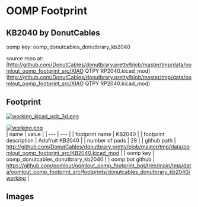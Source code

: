 # OOMP Footprint  
## KB2040  by DonutCables  
  
oomp key: oomp_donutcables_donutbrary_kb2040  
  
source repo at: [http://github.com/DonutCables/donutbrary.pretty/blob/master/tmp/data/oomlout_oomp_footprint_src/XIAO QTPY RP2040.kicad_mod](http://github.com/DonutCables/donutbrary.pretty/blob/master/tmp/data/oomlout_oomp_footprint_src/XIAO QTPY RP2040.kicad_mod)  
## Footprint  
  
[![working_kicad_pcb_3d.png](working_kicad_pcb_3d_600.png)](working_kicad_pcb_3d.png)  
  
[![working.png](working_600.png)](working.png)  
| name | value | 
| --- | --- | 
| footprint name | KB2040 | 
| footprint description | Adafruit KB2040 | 
| number of pads | 28 | 
| github path | http://github.com/DonutCables/donutbrary.pretty/blob/master/tmp/data/oomlout_oomp_footprint_src/KB2040.kicad_mod | 
| oomp key | oomp_donutcables_donutbrary_kb2040 | 
| oomp bot github | https://github.com/oomlout/oomlout_oomp_footprint_bot/tree/main/tmp/data/oomlout_oomp_footprint_src/footprints/donutcables_donutbrary_kb2040/working | 
## Images  
